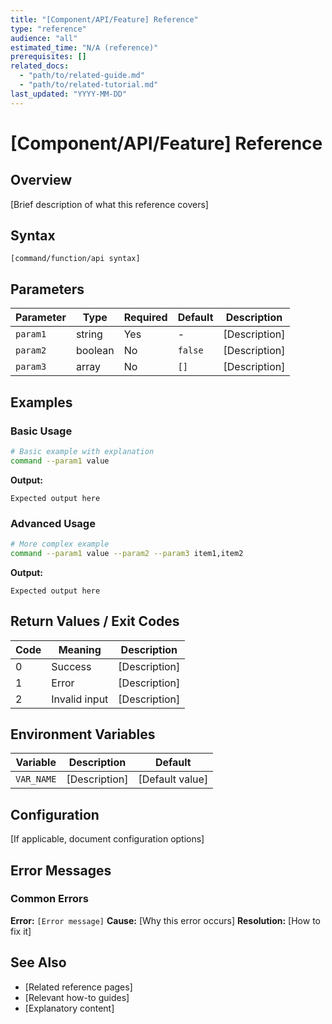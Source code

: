 ```yaml
---
title: "[Component/API/Feature] Reference"
type: "reference"
audience: "all"
estimated_time: "N/A (reference)"
prerequisites: []
related_docs: 
  - "path/to/related-guide.md"
  - "path/to/related-tutorial.md"
last_updated: "YYYY-MM-DD"
---
```


# [Component/API/Feature] Reference

## Overview

[Brief description of what this reference covers]

## Syntax

```
[command/function/api syntax]
```

## Parameters

| Parameter | Type | Required | Default | Description |
|-----------|------|----------|---------|-------------|
| `param1` | string | Yes | - | [Description] |
| `param2` | boolean | No | `false` | [Description] |
| `param3` | array | No | `[]` | [Description] |

## Examples

### Basic Usage

```bash
# Basic example with explanation
command --param1 value
```

**Output:**
```
Expected output here
```

### Advanced Usage

```bash
# More complex example
command --param1 value --param2 --param3 item1,item2
```

**Output:**
```
Expected output here
```

## Return Values / Exit Codes

| Code | Meaning | Description |
|------|---------|-------------|
| 0 | Success | [Description] |
| 1 | Error | [Description] |
| 2 | Invalid input | [Description] |

## Environment Variables

| Variable | Description | Default |
|----------|-------------|---------|
| `VAR_NAME` | [Description] | [Default value] |

## Configuration

[If applicable, document configuration options]

## Error Messages

### Common Errors

**Error:** `[Error message]`
**Cause:** [Why this error occurs]
**Resolution:** [How to fix it]

## See Also

- [Related reference pages]
- [Relevant how-to guides]
- [Explanatory content]